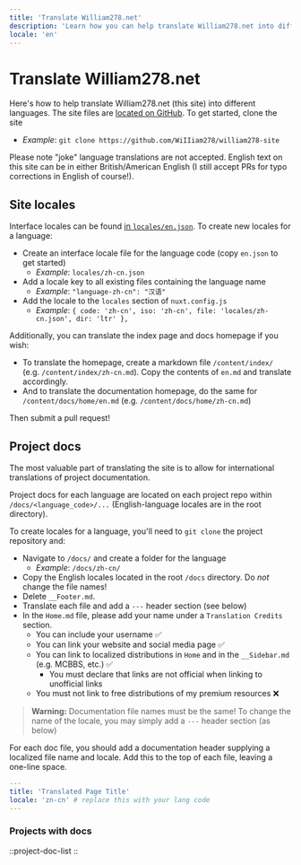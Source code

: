 ```yaml
---
title: 'Translate William278.net'
description: 'Learn how you can help translate William278.net into different languages!'
locale: 'en'
---
```


# Translate William278.net

Here's how to help translate William278.net (this site) into different languages. The site files are [located on GitHub](https://github.com/WiIIiam278/william278-site). To get started, clone the site 
* *Example*: `git clone https://github.com/WiIIiam278/william278-site`

Please note "joke" language translations are not accepted. English text on this site can be in either British/American English (I still accept PRs for typo corrections in English of course!).

## Site locales
Interface locales can be found [in `locales/en.json`](https://github.com/WiIIiam278/william278-site/blob/master/locales/en.json). To create new locales for a language:

* Create an interface locale file for the language code (copy `en.json` to get started) 
  * *Example*: `locales/zh-cn.json`
* Add a locale key to all existing files containing the language name
  * *Example*: `"language-zh-cn": "汉语"`
* Add the locale to the `locales` section of `nuxt.config.js` 
  * *Example*: `{ code: 'zh-cn', iso: 'zh-cn', file: 'locales/zh-cn.json', dir: 'ltr' },`

Additionally, you can translate the index page and docs homepage if you wish:

* To translate the homepage, create a markdown file `/content/index/` (e.g. `/content/index/zh-cn.md`). Copy the contents of `en.md` and translate accordingly.
* And to translate the documentation homepage, do the same for `/content/docs/home/en.md` (e.g. `/content/docs/home/zh-cn.md`)

Then submit a pull request!

## Project docs
The most valuable part of translating the site is to allow for international translations of project documentation.

Project docs for each language are located on each project repo within `/docs/<language_code>/...` (English-language locales are in the root directory).

To create locales for a language, you'll need to `git clone` the project repository and:
* Navigate to `/docs/` and create a folder for the language 
  * *Example*: `/docs/zh-cn/`
* Copy the English locales located in the root `/docs` directory. Do *not* change the file names!
* Delete `__Footer.md`.
* Translate each file and add a `---` header section (see below)
* In the `Home.md` file, please add your name under a `Translation Credits` section. 
  * You can include your username ✅
  * You can link your website and social media page ✅
  * You can link to localized distributions in `Home` and in the `__Sidebar.md` (e.g. MCBBS, etc.) ✅
    * You must declare that links are not official when linking to unofficial links
  * You must not link to free distributions of my premium resources ❌

> **Warning:** Documentation file names must be the same! To change the name of the locale, you may simply add a `---` header section (as below)

For each doc file, you should add a documentation header supplying a localized file name and locale. Add this to the top of each file, leaving a one-line space.
```yaml
---
title: 'Translated Page Title'
locale: 'zn-cn' # replace this with your lang code
---

```

### Projects with docs
::project-doc-list
::